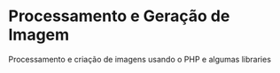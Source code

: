 # Processamento e Geração de Imagem
Processamento e criação de imagens usando o PHP e algumas libraries 
